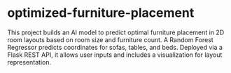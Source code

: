 # optimized-furniture-placement
This project builds an AI model to predict optimal furniture placement in 2D room layouts based on room size and furniture count. A Random Forest Regressor predicts coordinates for sofas, tables, and beds. Deployed via a Flask REST API, it allows user inputs and includes a visualization for layout representation.
